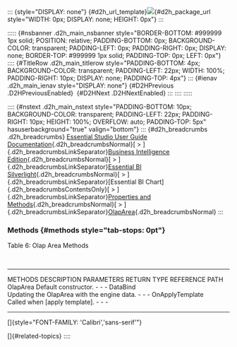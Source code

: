 ::: {style="DISPLAY: none"}
[](ms-xhelp:///?Id=d2h_url_template){#d2h_url_template}![](!package_url!){#d2h_package_url style="WIDTH: 0px; DISPLAY: none; HEIGHT: 0px"}
:::

::::: {#nsbanner .d2h_main_nsbanner style="BORDER-BOTTOM: #999999 1px solid; POSITION: relative; PADDING-BOTTOM: 0px; BACKGROUND-COLOR: transparent; PADDING-LEFT: 0px; PADDING-RIGHT: 0px; DISPLAY: none; BORDER-TOP: #999999 1px solid; PADDING-TOP: 0px; LEFT: 0px"}
:::: {#TitleRow .d2h_main_titlerow style="PADDING-BOTTOM: 4px; BACKGROUND-COLOR: transparent; PADDING-LEFT: 22px; WIDTH: 100%; PADDING-RIGHT: 10px; DISPLAY: none; PADDING-TOP: 4px"}
::: {#ienav .d2h_main_ienav style="DISPLAY: none"}
[](ms-xhelp:///?Id=9a894535-433a-40d1-a64f-37c06b51e226){#D2HPrevious .D2HPreviousEnabled}  [](ms-xhelp:///?Id=21bca6c2-b443-4295-965f-e2c812e8a970){#D2HNext .D2HNextEnabled}
:::
::::
:::::

:::: {#nstext .d2h_main_nstext style="PADDING-BOTTOM: 10px; BACKGROUND-COLOR: transparent; PADDING-LEFT: 22px; PADDING-RIGHT: 10px; HEIGHT: 100%; OVERFLOW: auto; PADDING-TOP: 5px" hasuserbackground="true" valign="bottom"}
::: {#d2h_breadcrumbs .d2h_breadcrumbs}
[Essential Studio User Guide Documentation](ms-xhelp:///?Id=12457748-09e3-4d74-a240-8e049cedf030){.d2h_breadcrumbsNormal}[ \> ]{.d2h_breadcrumbsLinkSeparator}[Business Intelligence Edition](ms-xhelp:///?Id=fdf33dd8-62b2-47b9-ad7b-fc50e590bca5){.d2h_breadcrumbsNormal}[ \> ]{.d2h_breadcrumbsLinkSeparator}[Essential BI Silverlight](ms-xhelp:///?Id=c006b39c-6aa2-4637-b7de-3e7b6cb3f9f9){.d2h_breadcrumbsNormal}[ \> ]{.d2h_breadcrumbsLinkSeparator}[Essential BI Chart]{.d2h_breadcrumbsContentsOnly}[ \> ]{.d2h_breadcrumbsLinkSeparator}[Properties and Methods](ms-xhelp:///?Id=67893474-ad1e-45c6-bb76-3c21764efbb9){.d2h_breadcrumbsNormal}[ \> ]{.d2h_breadcrumbsLinkSeparator}[OlapArea](ms-xhelp:///?Id=2a25f45f-6855-431b-bb7d-db0ba97d5c1b){.d2h_breadcrumbsNormal}
:::

### Methods {#methods style="tab-stops: 0pt"}

Table 6: Olap Area Methods

 

  ----------------- --------------------------------------------- ------------ ------------- ----------------
  METHODS           DESCRIPTION                                   PARAMETERS   RETURN TYPE   REFERENCE PATH
  OlapArea          Default constructor.                          \-           \-            \-
  DataBind          Updating the OlapArea with the engine data.   \-           \-            \-
  OnApplyTemplate   Called when \[apply template\].               \-           \-            \-
  ----------------- --------------------------------------------- ------------ ------------- ----------------

[]{style="FONT-FAMILY: 'Calibri','sans-serif'"} 

[]{#related-topics}
::::
